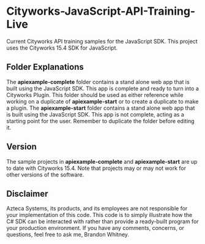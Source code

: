 # Cityworks-JavaScript-API-Training-Live
Current Cityworks API training samples for the JavaScript SDK. This project uses the Cityworks 15.4 SDK for JavaScript.

## Folder Explanations
The **apiexample-complete** folder contains a stand alone web app that is built using the JavaScript SDK. This app is complete and ready to turn into a Cityworks Plugin. This folder should be used as either reference while working on a duplicate of **apiexample-start** or to create a duplicate to make a plugin.
The **apiexample-start** folder contains a stand alone web app that is built using the JavaScript SDK. This app is not  complete, acting as a starting point for the user. Remember to duplicate the folder before editing it.

## Version
The sample projects in **apiexample-complete** and **apiexample-start** are up to date with Cityworks 15.4. Note that projects may or may not work for other versions of the software.

## Disclaimer
Azteca Systems, its products, and its employees are not responsible for your implementation of this code. This code is to simply illustrate how the C# SDK can be interacted with rather than provide a ready-built program for your production environment. If you have any comments, concerns, or questions, feel free to ask me, Brandon Whitney.